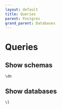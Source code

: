 ```yaml
---
layout: default
title: Queries
parent: Postgres
grand_parent: Databases
---
```


# Queries

## Show schemas

`\dn`

## Show databases

`\l`
